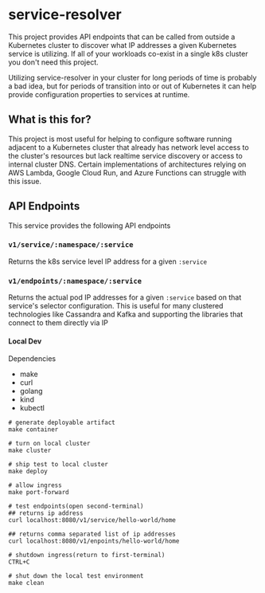# service-resolver

This project provides API endpoints that can be called from outside a Kubernetes cluster to discover what IP addresses 
a given Kubernetes service is utilizing. If all of your workloads co-exist in a single k8s cluster you don't need this project.

Utilizing service-resolver in your cluster for long periods of time is probably a bad idea, but for periods of transition into
or out of Kubernetes it can help provide configuration properties to services at runtime.

## What is this for?
This project is most useful for helping to configure software running adjacent to a Kubernetes cluster that already has network 
level access to the cluster's resources but lack realtime service discovery or access to internal cluster DNS. Certain
implementations of architectures relying on AWS Lambda, Google Cloud Run, and Azure Functions can struggle with this issue.

## API Endpoints
This service provides the following API endpoints

### `v1/service/:namespace/:service`
Returns the k8s service level IP address for a given `:service`

### `v1/endpoints/:namespace/:service`
Returns the actual pod IP addresses for a given `:service` based on that service's selector configuration. This is useful
for many clustered technologies like Cassandra and Kafka and supporting the libraries that connect to them directly via IP

#### Local Dev
Dependencies
- make
- curl
- golang
- kind
- kubectl

```
# generate deployable artifact
make container

# turn on local cluster
make cluster

# ship test to local cluster
make deploy

# allow ingress
make port-forward

# test endpoints(open second-terminal)
## returns ip address
curl localhost:8080/v1/service/hello-world/home

## returns comma separated list of ip addresses
curl localhost:8080/v1/enpoints/hello-world/home

# shutdown ingress(return to first-terminal)
CTRL+C

# shut down the local test environment
make clean
```
